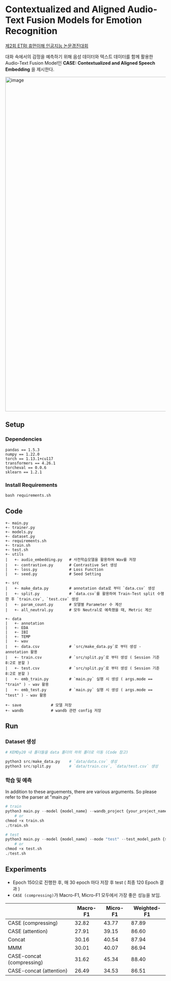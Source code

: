# Contextualized and Aligned Audio-Text Fusion Models for Emotion Recognition

[제2회 ETRI 휴먼이해 인공지능 논문경진대회](https://aifactory.space/competition/detail/2234)

대화 속에서의 감정을 예측하기 위해 음성 데이터와 텍스트 데이터를 함께 활용한 Audio-Text Fusion Model인 **CASE: Contextualized and Aligned Speech Embedding** 을 제시한다.


<img width="1051" alt="image" src="https://user-images.githubusercontent.com/53552847/230815991-5e0c3b72-c74d-4623-ac4e-e918e6e7f81a.png">

## Setup
### Dependencies
```
pandas == 1.5.3
numpy == 1.22.0
torch == 1.13.1+cu117
transformers == 4.26.1
torcheval == 0.0.6
sklearn == 1.2.1
```

### Install Requirements
```python
bash requirements.sh
```

## Code
```
+- main.py
+- trainer.py       
+- models.py        
+- dataset.py       
+- requirements.sh  
+- train.sh         
+- test.sh          
+- utils
|   +- audio_embedding.py   # 사전학습모델을 활용하여 Wav를 저장
|   +- contrastive.py       # Contrastive Set 생성
|   +- loss.py              # Loss Function 
|   +- seed.py              # Seed Setting

+- src
|   +- make_data.py         # annotation data로 부터 `data.csv` 생성
|   +- split.py             # `data.csv`를 활용하여 Train-Test split 수행한 후 `train.csv`, `test.csv` 생성
|   +- param_count.py       # 모델별 Parameter 수 계산
|   +- all_neutral.py       # 모두 Neutral로 예측했을 때, Metric 계산

+- data
|   +- annotation
|   +- EDA
|   +- IBI
|   +- TEMP
|   +- wav
|   +- data.csv             # `src/make_data.py`로 부터 생성 - annotation 활용
|   +- train.csv            # `src/split.py`로 부터 생성 ( Session 기준 8:2로 분할 )
|   +- test.csv             # `src/split.py`로 부터 생성 ( Session 기준 8:2로 분할 )
|   +- emb_train.py         # `main.py` 실행 시 생성 ( args.mode == "train" ) - wav 활용
|   +- emb_test.py          # `main.py` 실행 시 생성 ( args.mode == "test" ) - wav 활용

+- save             # 모델 저장
+- wandb            # wandb 관련 config 저장
```

## Run

### Dataset 생성
```python
# KEMDy20 내 폴더들을 data 폴더의 하위 폴더로 이동 (Code 참고)

python3 src/make_data.py    # `data/data.csv` 생성
python3 src/split.py        # `data/train.csv`, `data/test.csv` 생성
```

### 학습 및 예측
In addition to these arguements, there are various arguments. So please refer to the parser at "main.py"
```python
# train
python3 main.py --model {model_name} --wandb_project {your_project_name} --wandb_entity {your_entity_name} --wandb_name {saved_wandb_model_name}
    # or
chmod +x train.sh
./train.sh

# test
python3 main.py --model {model_name} --mode "test" --test_model_path {save_model_path}
    # or
chmod +x test.sh
./test.sh
```

## Experiments
- Epoch 150으로 진행한 후, 매 30 epoch 마다 저장 후 test ( 최종 120 Epoch 결과 )
- `CASE (compressing)`가 Macro-F1, Micro-F1 모두에서 가장 좋은 성능을 보임.

|                           | Macro-F1 | Micro-F1 | Weighted-F1 |
| ------------------------- | -------- | -------- | ----------- |
| CASE (compressing)        | 32.82    | 43.77    | 87.89       |
| CASE (attention)          | 27.91    | 39.15    | 86.60       |
| Concat                    | 30.16    | 40.54    | 87.94       |
| MMM                       | 30.01    | 40.07    | 86.94       |
| CASE-concat (compressing) | 31.62    | 45.34    | 88.40       |
| CASE-concat (attention)   | 26.49    | 34.53    | 86.51       |

